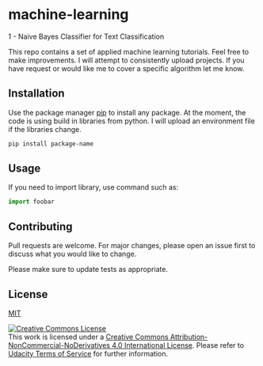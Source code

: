 # machine-learning

1 -  Naive Bayes Classifier for Text Classification

This repo contains a set of applied machine learning tutorials. Feel free to make improvements. I will attempt to consistently upload projects. If you have request or would like me to cover a specific algorithm let me know.

## Installation

Use the package manager [pip](https://pip.pypa.io/en/stable/) to install any package. At the moment, the code is using build in libraries from python. I will upload an environment file if the libraries change.

```bash
pip install package-name
```

## Usage

If you need to import library, use command such as:

```python
import foobar
```

## Contributing
Pull requests are welcome. For major changes, please open an issue first to discuss what you would like to change.

Please make sure to update tests as appropriate.

## License
[MIT](https://choosealicense.com/licenses/mit/)

<a rel="license" href="http://creativecommons.org/licenses/by-nc-nd/4.0/"><img alt="Creative Commons License" style="border-width:0" src="https://i.creativecommons.org/l/by-nc-nd/4.0/88x31.png" /></a><br />This work is licensed under a <a rel="license" href="http://creativecommons.org/licenses/by-nc-nd/4.0/">Creative Commons Attribution-NonCommercial-NoDerivatives 4.0 International License</a>. Please refer to [Udacity Terms of Service](https://www.udacity.com/legal) for further information.
